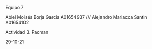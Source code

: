 Equipo 7

Abiel Moisés Borja García     A01654937
///  Alejandro Mariacca Santin     A01654102

Actividad 3. Pacman

29-10-21
